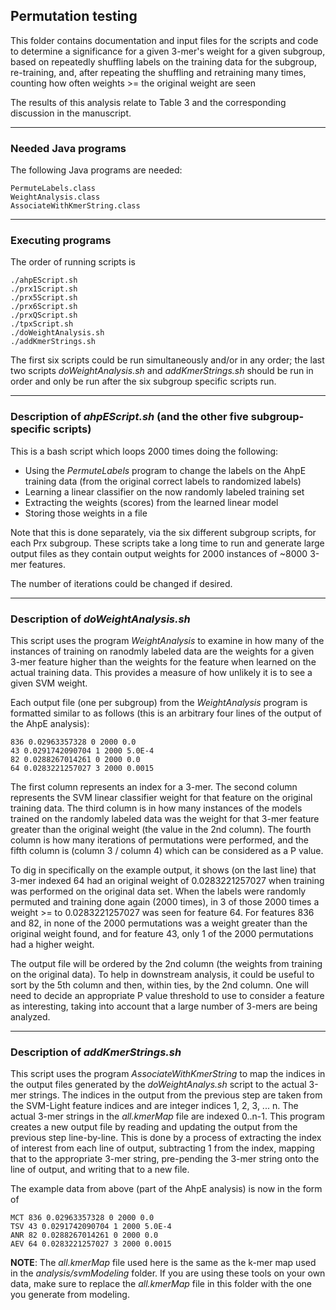 ## Permutation testing

This folder contains documentation and input files for the scripts and code to determine a significance for a given 3-mer's weight for a given subgroup, based on repeatedly shuffling labels on the training data for the subgroup, re-training, and, after repeating the 
shuffling and retraining many times, counting how often weights >= the original weight are seen

The results of this analysis relate to Table 3 and the corresponding discussion in the manuscript.

---
### Needed Java programs
The following Java programs are needed:
```
PermuteLabels.class
WeightAnalysis.class
AssociateWithKmerString.class
```

---
### Executing programs
The order of running scripts is 
```
./ahpEScript.sh
./prx1Script.sh
./prx5Script.sh
./prx6Script.sh
./prxQScript.sh
./tpxScript.sh
./doWeightAnalysis.sh
./addKmerStrings.sh
```

The first six scripts could be run simultaneously and/or in any order; the last two scripts *doWeightAnalysis.sh* and *addKmerStrings.sh* should be run in order and only be run after the six subgroup specific scripts run.

---
### Description of *ahpEScript.sh* (and the other five subgroup-specific scripts)
This is a bash script which loops 2000 times doing the following:
* Using the *PermuteLabels* program to change the labels on the AhpE training data (from the original correct labels to randomized labels)
* Learning a linear classifier on the now randomly labeled training set
* Extracting the weights (scores) from the learned linear model
* Storing those weights in a file

Note that this is done separately, via the six different subgroup scripts, for each Prx subgroup.  These scripts take a long time to run
and generate large output files as they contain output weights for 2000 instances of ~8000 3-mer features.

The number of iterations could be changed if desired.

---
### Description of *doWeightAnalysis.sh*
This script uses the program *WeightAnalysis* to examine in how many of the instances of training on ranodmly labeled data
are the weights  for a given 3-mer feature higher than the weights for the feature when learned on the actual training data.
This provides a measure of how unlikely it is to see a given SVM weight.  

Each output file (one per subgroup) from the *WeightAnalysis* program is formatted similar to as follows (this is an arbitrary four
lines of the output of the AhpE analysis):
```
836 0.02963357328 0 2000 0.0
43 0.0291742090704 1 2000 5.0E-4
82 0.0288267014261 0 2000 0.0
64 0.0283221257027 3 2000 0.0015
```
The first column represents an index for a 3-mer.  The second column represents the SVM linear classifier weight for that feature
on the original training data.  The third column is in how many instances of the models trained on the randomly labeled data
was the weight for that 3-mer feature greater than the original weight (the value in the 2nd column).  The fourth column is how many
iterations of permutations were performed, and the fifth column is (column 3 / column 4) which can be considered as a P value.

To dig in specifically on the example output, it shows (on the last line) that 3-mer indexed 64 had an original weight of 0.0283221257027 when training was performed on the original data set.
When the labels were randomly permuted and training done again (2000 times), in 3 of those 2000 times a weight >= to 0.0283221257027
was seen for feature 64.  For features 836 and 82, in none of the 2000 permutations was a weight greater than the original weight found, and for feature 43, only 1 of the 2000 permutations had a higher weight.

The output file will be ordered by the 2nd column (the weights from training on the original data). To help in downstream analysis,
it could be useful to sort by the 5th column and then, within ties, by the 2nd column.  One will need to decide an appropriate P value
threshold to use to consider a feature as interesting, taking into account that a large number of 3-mers are being analyzed.

---
### Description of *addKmerStrings.sh*
This script uses the program *AssociateWithKmerString* to map the indices in the output files generated by the *doWeightAnalys.sh* script to the actual 3-mer strings.  The indices in the output from the previous step are taken from the SVM-Light feature indices and are integer indices 1, 2, 3, ... n.  The actual 3-mer strings in the *all.kmerMap* file are indexed 0..n-1.  This program creates a new output file by reading and updating the output from the previous step line-by-line.  This is done by a process of extracting the index of interest from each line of output, subtracting 1 from the index, mapping that to the appropriate 3-mer string, pre-pending the 3-mer string onto the line of output, and writing that to a new file.  

The example data from above (part of the AhpE analysis) is now in the form of
```
MCT 836 0.02963357328 0 2000 0.0
TSV 43 0.0291742090704 1 2000 5.0E-4
ANR 82 0.0288267014261 0 2000 0.0
AEV 64 0.0283221257027 3 2000 0.0015
```

**NOTE**: The *all.kmerMap* file used here is the same as the k-mer map used in the *analysis/svmModeling* folder.  If you are using these tools on your own data, make sure to replace the *all.kmerMap* file in this folder with the one you generate from modeling.
